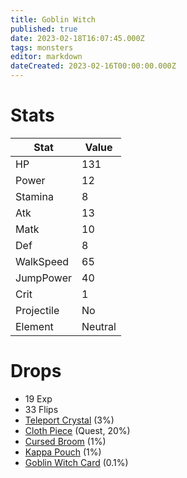 ```yaml
---
title: Goblin Witch
published: true
date: 2023-02-18T16:07:45.000Z
tags: monsters
editor: markdown
dateCreated: 2023-02-16T00:00:00.000Z
---
```


# Stats
|Stat|Value|
|-|-|
|HP|131|
|Power|12|
|Stamina|8|
|Atk|13|
|Matk|10|
|Def|8|
|WalkSpeed|65|
|JumpPower|40|
|Crit|1|
|Projectile|No|
|Element|Neutral|

# Drops
 * 19 Exp
 * 33 Flips
 * [Teleport Crystal](/items/teleport-crystal.md) (3%)
 * [Cloth Piece](/items/cloth-piece.md) (Quest, 20%)
 * [Cursed Broom](/items/cursed-broom.md) (1%)
 * [Kappa Pouch](/items/kappa-pouch.md) (1%)
 * [Goblin Witch Card](/items/goblin-witch-card.md) (0.1%)

